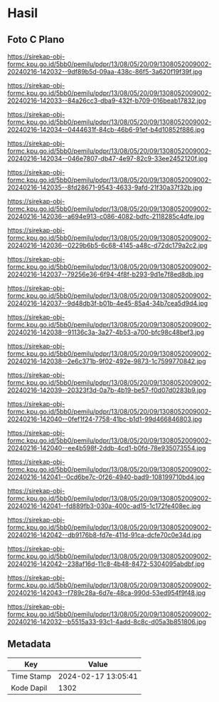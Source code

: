 # Hasil

## Foto C Plano

https://sirekap-obj-formc.kpu.go.id/5bb0/pemilu/pdpr/13/08/05/20/09/1308052009002-20240216-142032--9df89b5d-09aa-438c-86f5-3a620f19f39f.jpg

https://sirekap-obj-formc.kpu.go.id/5bb0/pemilu/pdpr/13/08/05/20/09/1308052009002-20240216-142033--84a26cc3-dba9-432f-b709-016beab17832.jpg

https://sirekap-obj-formc.kpu.go.id/5bb0/pemilu/pdpr/13/08/05/20/09/1308052009002-20240216-142034--0444631f-84cb-46b6-91ef-b4d10852f886.jpg

https://sirekap-obj-formc.kpu.go.id/5bb0/pemilu/pdpr/13/08/05/20/09/1308052009002-20240216-142034--046e7807-db47-4e97-82c9-33ee2452120f.jpg

https://sirekap-obj-formc.kpu.go.id/5bb0/pemilu/pdpr/13/08/05/20/09/1308052009002-20240216-142035--8fd28671-9543-4633-9afd-21f30a37f32b.jpg

https://sirekap-obj-formc.kpu.go.id/5bb0/pemilu/pdpr/13/08/05/20/09/1308052009002-20240216-142036--a694e913-c086-4082-bdfc-2118285c4dfe.jpg

https://sirekap-obj-formc.kpu.go.id/5bb0/pemilu/pdpr/13/08/05/20/09/1308052009002-20240216-142036--0229b6b5-6c68-4145-a48c-d72dc179a2c2.jpg

https://sirekap-obj-formc.kpu.go.id/5bb0/pemilu/pdpr/13/08/05/20/09/1308052009002-20240216-142037--79256e36-6f94-4f8f-b293-9d1e7f8ed8db.jpg

https://sirekap-obj-formc.kpu.go.id/5bb0/pemilu/pdpr/13/08/05/20/09/1308052009002-20240216-142037--9d48db3f-b01b-4e45-85a4-34b7cea5d9d4.jpg

https://sirekap-obj-formc.kpu.go.id/5bb0/pemilu/pdpr/13/08/05/20/09/1308052009002-20240216-142038--91136c3a-3a27-4b53-a700-bfc98c48bef3.jpg

https://sirekap-obj-formc.kpu.go.id/5bb0/pemilu/pdpr/13/08/05/20/09/1308052009002-20240216-142038--2e6c371b-9f02-492e-9873-1c7599770842.jpg

https://sirekap-obj-formc.kpu.go.id/5bb0/pemilu/pdpr/13/08/05/20/09/1308052009002-20240216-142039--20323f3d-0a7b-4b19-be57-f0d07d0283b9.jpg

https://sirekap-obj-formc.kpu.go.id/5bb0/pemilu/pdpr/13/08/05/20/09/1308052009002-20240216-142040--0fef1f24-7758-41bc-b1d1-99d466846803.jpg

https://sirekap-obj-formc.kpu.go.id/5bb0/pemilu/pdpr/13/08/05/20/09/1308052009002-20240216-142040--ee4b598f-2ddb-4cd1-b0fd-78e935073554.jpg

https://sirekap-obj-formc.kpu.go.id/5bb0/pemilu/pdpr/13/08/05/20/09/1308052009002-20240216-142041--0cd6be7c-0f26-4940-bad9-108199710bd4.jpg

https://sirekap-obj-formc.kpu.go.id/5bb0/pemilu/pdpr/13/08/05/20/09/1308052009002-20240216-142041--fd889fb3-030a-400c-ad15-1c172fe408ec.jpg

https://sirekap-obj-formc.kpu.go.id/5bb0/pemilu/pdpr/13/08/05/20/09/1308052009002-20240216-142042--db9176b8-fd7e-411d-91ca-dcfe70c0e34d.jpg

https://sirekap-obj-formc.kpu.go.id/5bb0/pemilu/pdpr/13/08/05/20/09/1308052009002-20240216-142042--238af16d-11c8-4b48-8472-5304095abdbf.jpg

https://sirekap-obj-formc.kpu.go.id/5bb0/pemilu/pdpr/13/08/05/20/09/1308052009002-20240216-142043--f789c28a-6d7e-48ca-990d-53ed954f9f48.jpg

https://sirekap-obj-formc.kpu.go.id/5bb0/pemilu/pdpr/13/08/05/20/09/1308052009002-20240216-142032--b5515a33-93c1-4add-8c8c-d05a3b851806.jpg


## Metadata

| Key        | Value               |
| ---------- | ------------------- |
| Time Stamp | 2024-02-17 13:05:41 |
| Kode Dapil | 1302                |



